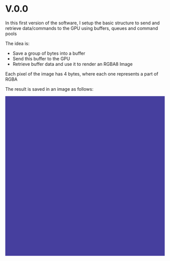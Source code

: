# V.0.0

In this first version of the software, I setup the basic structure to send and retrieve data/commands to the GPU using buffers, queues and command pools

The idea is:
* Save a group of bytes into a buffer
* Send this buffer to the GPU
* Retrieve buffer data and use it to render an RGBA8 Image

Each pixel of the image has 4 bytes, where each one represents a part of RGBA

The result is saved in an image as follows:

![Result of first version execution](image.png)